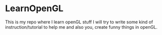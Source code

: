 # LearnOpenGL
This is my repo where I learn openGL stuff I will try to write some kind of instruction/tutorial to help me and also you, create funny things in openGL.
